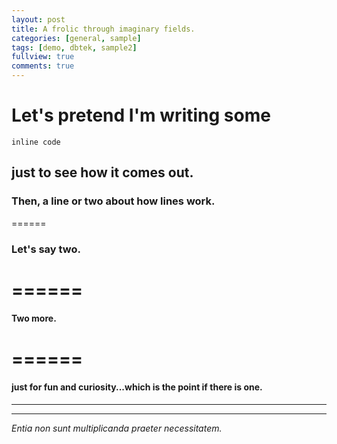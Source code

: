 ```yaml
---
layout: post
title: A frolic through imaginary fields.
categories: [general, sample]
tags: [demo, dbtek, sample2]
fullview: true
comments: true
---
```



# Let's pretend I'm writing some
`inline code`
## just to see how it comes out.

### Then, a line or two about how lines work.

======

### Let's say two.

======
======

#### Two more.

======
======

#### just for fun and curiosity...which is the point if there is one.

<hr>
<hr>

*Entia non sunt multiplicanda praeter necessitatem.*